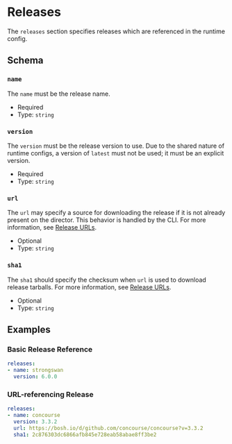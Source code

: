 # Releases

The `releases` section specifies releases which are referenced in the runtime config.


## Schema


### `name`

The `name` must be the release name.

 * Required
 * Type: `string`


### `version`

The `version` must be the release version to use. Due to the shared nature of runtime configs, a version of `latest` must not be used; it must be an explicit version.

 * Required
 * Type: `string`


### `url`

The `url` may specify a source for downloading the release if it is not already present on the director. This behavior is handled by the CLI. For more information, see [Release URLs](../release-urls.md).

 * Optional
 * Type: `string`


### `sha1`

The `sha1` should specify the checksum when `url` is used to download release tarballs. For more information, see [Release URLs](../release-urls.md).

 * Optional
 * Type: `string`


## Examples


### Basic Release Reference

```yaml
releases:
- name: strongswan
  version: 6.0.0
```


### URL-referencing Release

```yaml
releases:
- name: concourse
  version: 3.3.2
  url: https://bosh.io/d/github.com/concourse/concourse?v=3.3.2
  sha1: 2c876303dc6866afb845e728eab58abae8ff3be2
```
